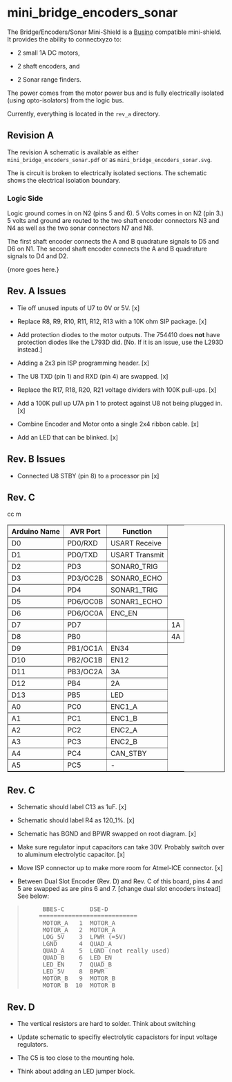 # mini_bridge_encoders_sonar

The Bridge/Encoders/Sonar Mini-Shield is a
[Busino](https://github.com/waynegramlich/busino)
compatible mini-shield.  It provides the ability
to connectxyzo to:

* 2 small 1A DC motors,

* 2 shaft encoders, and

* 2 Sonar range finders.

The power comes from the motor power bus and is
fully electrically isolated (using opto-isolators)
from the logic bus.

Currently, everything is located in the `rev_a` directory.

## Revision A

The revision A schematic is available as either
`mini_bridge_encoders_sonar.pdf` or as
`mini_bridge_encoders_sonar.svg`.

The is circuit is broken to electrically isolated sections.
The schematic shows the electrical isolation boundary.

### Logic Side

Logic ground comes in on N2 (pins 5 and 6).  5 Volts
comes in on N2 (pin 3.)  5 volts and ground are routed
to the two shaft encoder connectors N3 and N4 as well
as the two sonar connectors N7 and N8.

The first shaft encoder connects the A and B quadrature
signals to  D5 and D6 on N1.  The second shaft encoder
connects the A and B  quadrature signals to D4 and D2.

{more goes here.}

## Rev. A Issues

* Tie off unused inputs of U7 to 0V or 5V. [x]

* Replace R8, R9, R10, R11, R12, R13 with a 10K ohm SIP package. [x]

* Add protection diodes to the motor outputs.  The 754410 does
  **not** have protection diodes like the L793D did.  [No.  If
  it is an issue, use the L293D instead.]

* Adding a 2x3 pin ISP programming header. [x]

* The U8 TXD (pin 1) and RXD (pin 4) are swapped. [x]

* Replace the R17, R18, R20, R21 voltage dividers with 100K pull-ups. [x]

* Add a 100K pull up U7A pin 1 to protect against U8 not
  being plugged in. [x]

* Combine Encoder and Motor onto a single 2x4 ribbon cable. [x]

* Add an LED that can be blinked. [x]

## Rev. B Issues

* Connected U8 STBY (pin 8) to a processor pin [x]

## Rev. C

<Table Border="1">
    <TR>
    </TR><TR>
	<TH>Arduino Name</TH>
	<TH>AVR Port</TH>
	<TH>Function</TH>
    </TR><TR>
	<TD>D0</TD>
	<TD>PD0/RXD</TD>
	<TD>USART Receive</TD>
    </TR><TR>
	<TD>D1</TD>
	<TD>PD0/TXD</TD>
	<TD>USART Transmit</TD.
    </TR><TR>
	<TD>D2</TD>
	<TD>PD3</TD>
	<TD>SONAR0_TRIG</TD>
    </TR><TR>
	<TD>D3</TD>
	<TD>PD3/OC2B</TD>
	<TD>SONAR0_ECHO</TD>
    </TR><TR>
	<TD>D4</TD>
	<TD>PD4</TD>
	<TD>SONAR1_TRIG</TD>
    </TR><TR>
	<TD>D5</TD>
	<TD>PD6/OC0B</TD>
	<TD>SONAR1_ECHO</TD>
    </TR><TR>
	<TD>D6</TD>
	<TD>PD6/OC0A</TD>
	<TD>ENC_EN</TD>
    </TR><TR>cc
	<TD>D7</TD>
        <TD>PD7<TD>
	<TD>1A</TD>
    </TR><TR>
	<TD>D8</TD>
	<TD>PB0<TD>
	<TD>4A</TD>
    </TR><TR>
	<TD>D9</TD>
	<TD>PB1/OC1A</TD>
	<TD>EN34</TD>
    </TR><TR>
	<TD>D10</TD>
	<TD>PB2/OC1B</TD>
	<TD>EN12</TD>
    </TR><TR>
	<TD>D11</TD>
	<TD>PB3/OC2A</TD>
	<TD>3A</TD>
    </TR><TR>
	<TD>D12</TD>m
	<TD>PB4</TD>
	<TD>2A</TD>
    </TR><TR>
	<TD>D13</TD>
	<TD>PB5</TD>
	<TD>LED</TD>
    </TR><TR>
	<TD>A0</TD>
	<TD>PC0</TD>
	<TD>ENC1_A</TD>
    </TR><TR>
	<TD>A1</TD>
	<TD>PC1</TD>
	<TD>ENC1_B</TD>
    </TR><TR>
	<TD>A2</TD>
	<TD>PC2</TD>
	<TD>ENC2_A</TD>
    </TR><TR>
	<TD>A3</TD>
	<TD>PC3</TD>
	<TD>ENC2_B</TD>
    </TR><TR>
	<TD>A4</TD>
	<TD>PC4</TD>
	<TD>CAN_STBY</TD>
    </TR><TR>
	<TD>A5</TD>
	<TD>PC5</TD>
	<TD>-</TD>
    </TR>
</Table>


## Rev. C

* Schematic should label C13 as 1uF. [x]

* Schematic should label R4 as 120_1%. [x]

* Schematic has BGND and BPWR swapped on root diagram. [x]

* Make sure regulator input capacitors can take 30V.  Probably switch
  over to aluminum electrolytic capacitor. [x]

* Move ISP connector up to make more room for Atmel-ICE connector. [x]

* Between Dual Slot Encoder (Rev. D) and Rev. C of this
  board, pins 4 and 5 are swapped as are pins 6 and 7.
  [change dual slot encoders instead]
  See below:

<BlockQuote>
<Pre>
     BBES-C       DSE-D
    ===========================
     MOTOR_A   1  MOTOR_A
     MOTOR_A   2  MOTOR_A
     LOG_5V    3  LPWR (=5V)
     LGND      4  QUAD_A
     QUAD_A    5  LGND (not really used)
     QUAD_B    6  LED_EN
     LED_EN    7  QUAD_B
     LED_5V    8  BPWR
     MOTOR_B   9  MOTOR_B
     MOTOR_B  10  MOTOR_B
</Pre>
</BlockQuote>

## Rev. D

* The vertical resistors are hard to solder.  Think about switching

* Update schematic to specifiy electrolytic capacistors for input
  voltage regulators.

* The C5 is too close to the mounting hole.

* Think about adding an LED jumper block.

